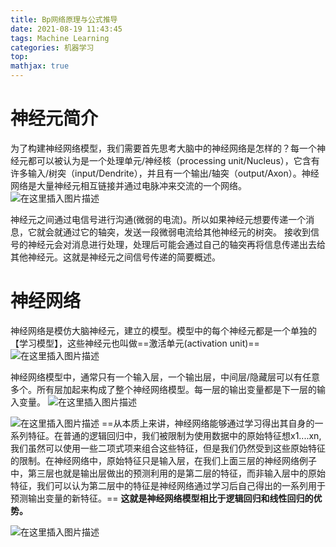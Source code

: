 ```yaml
---
title: Bp网络原理与公式推导
date: 2021-08-19 11:43:45
tags: Machine Learning
categories: 机器学习
top:
mathjax: true
---
```

# 神经元简介

为了构建神经网络模型，我们需要首先思考大脑中的神经网络是怎样的？每一个神经元都可以被认为是一个处理单元/神经核（processing unit/Nucleus），它含有许多输入/树突（input/Dendrite），并且有一个输出/轴突（output/Axon）。神经网络是大量神经元相互链接并通过电脉冲来交流的一个网络。
![在这里插入图片描述](https://img-blog.csdnimg.cn/20200923214522621.png?x-oss-process=image/watermark,type_ZmFuZ3poZW5naGVpdGk,shadow_10,text_aHR0cHM6Ly9ibG9nLmNzZG4ubmV0L3dlaXhpbl80MTc0NDE5Mg==,size_16,color_FFFFFF,t_70#pic_center)

神经元之间通过电信号进行沟通(微弱的电流)。所以如果神经元想要传递一个消息，它就会就通过它的轴突，发送一段微弱电流给其他神经元的树突。
      接收到信号的神经元会对消息进行处理，处理后可能会通过自己的轴突再将信息传递出去给其他神经元。这就是神经元之间信号传递的简要概述。
      
# 神经网络
神经网络是模仿大脑神经元，建立的模型。模型中的每个神经元都是一个单独的【学习模型】，这些神经元也叫做==激活单元(activation unit)==
![在这里插入图片描述](https://img-blog.csdnimg.cn/d74a5b93b4ee4f10ac2d02c0c8ddf8b1.png?x-oss-process=image/watermark,type_ZmFuZ3poZW5naGVpdGk,shadow_10,text_aHR0cHM6Ly9ibG9nLmNzZG4ubmV0L3dlaXhpbl80MTc0NDE5Mg==,size_16,color_FFFFFF,t_70)

神经网络模型中，通常只有一个输入层，一个输出层，中间层/隐藏层可以有任意多个。所有层加起来构成了整个神经网络模型。每一层的输出变量都是下一层的输入变量。
![在这里插入图片描述](https://img-blog.csdnimg.cn/74b0877f1c5f436c931c6a447b32fb4c.png?x-oss-process=image/watermark,type_ZmFuZ3poZW5naGVpdGk,shadow_10,text_aHR0cHM6Ly9ibG9nLmNzZG4ubmV0L3dlaXhpbl80MTc0NDE5Mg==,size_16,color_FFFFFF,t_70)

![在这里插入图片描述](https://img-blog.csdnimg.cn/73564ae29c2d4b8b82e59fac53747fe4.png?x-oss-process=image/watermark,type_ZmFuZ3poZW5naGVpdGk,shadow_10,text_aHR0cHM6Ly9ibG9nLmNzZG4ubmV0L3dlaXhpbl80MTc0NDE5Mg==,size_16,color_FFFFFF,t_70)
==从本质上来讲，神经网络能够通过学习得出其自身的一系列特征。在普通的逻辑回归中，我们被限制为使用数据中的原始特征想x1....xn,我们虽然可以使用一些二项式项来组合这些特征，但是我们仍然受到这些原始特征的限制。在神经网络中，原始特征只是输入层，在我们上面三层的神经网络例子中，第三层也就是输出层做出的预测利用的是第二层的特征，而非输入层中的原始特征，我们可以认为第二层中的特征是神经网络通过学习后自己得出的一系列用于预测输出变量的新特征。==
      **这就是神经网络模型相比于逻辑回归和线性回归的优势。**
      
![在这里插入图片描述](https://img-blog.csdnimg.cn/393e30c52b6a4013a38db5d1efe3249b.png?x-oss-process=image/watermark,type_ZmFuZ3poZW5naGVpdGk,shadow_10,text_aHR0cHM6Ly9ibG9nLmNzZG4ubmV0L3dlaXhpbl80MTc0NDE5Mg==,size_16,color_FFFFFF,t_70#pic_center)

